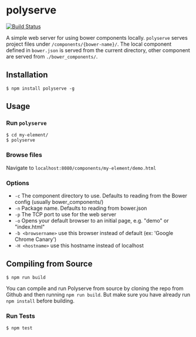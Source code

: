 # polyserve

[![Build Status](https://travis-ci.org/PolymerLabs/polyserve.svg?branch=master)](https://travis-ci.org/PolymerLabs/polyserve)

A simple web server for using bower components locally. `polyserve` serves
project files under `/components/{bower-name}/`. The local component defined in
`bower.json` is served from the current directory, other component are served
from `./bower_components/`.

## Installation

    $ npm install polyserve -g

## Usage

### Run `polyserve`

    $ cd my-element/
    $ polyserve

### Browse files

Navigate to `localhost:8080/components/my-element/demo.html`

### Options

  * `-c` <component-dir> The component directory to use. Defaults to reading from the Bower config (usually bower_components/)
  * `-n` Package name. Defaults to reading from bower.json
  * `-p` The TCP port to use for the web server
  * `-o` Opens your default browser to an initial page, e.g. "demo" or "index.html"
  * `-b <browsername>` use this browser instead of default (ex: 'Google Chrome Canary')
  * `-H <hostname>` use this hostname instead of localhost

## Compiling from Source

    $ npm run build

You can compile and run Polyserve from source by cloning the repo from Github and then running `npm run build`. But make sure you have already run `npm install` before building.

### Run Tests

    $ npm test
